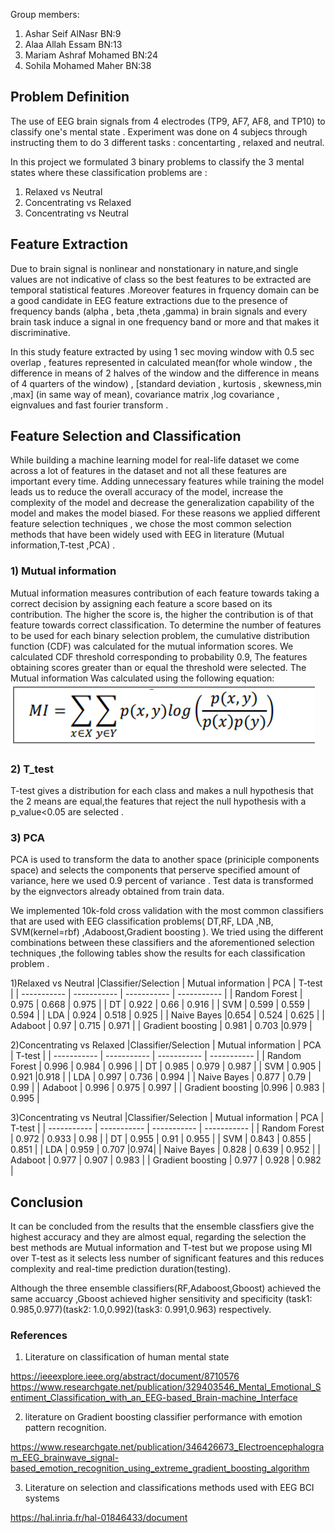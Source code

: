 Group members:

1) Ashar Seif AlNasr    BN:9
2) Alaa Allah Essam     BN:13
3) Mariam Ashraf Mohamed     BN:24
4) Sohila Mohamed Maher      BN:38


## Problem Definition
The use of EEG brain signals from 4 electrodes (TP9, AF7, AF8, and TP10) to classify one's mental state . Experiment was done on 4 subjecs through instructing them to  do 3 different tasks : concentarting , relaxed and neutral.

In this project we formulated 3 binary problems to classify the 3 mental states where these classification problems are :
1) Relaxed vs Neutral
2) Concentrating vs Relaxed
3) Concentrating vs Neutral

## Feature Extraction 
Due to brain signal is nonlinear and nonstationary in nature,and single values are not indicative of class so the best features to be extracted are temporal statistical features .Moreover features in frquency domain can be a good candidate in EEG feature extractions due to the presence of frequency bands (alpha , beta ,theta ,gamma) in brain signals and every brain task induce a signal in one frequency band or more and that makes it discriminative.
 
 In this study feature extracted by using 1 sec moving window with 0.5 sec overlap , features represented in calculated mean(for whole window , the difference in means of 2 halves of the window and the difference in means of 4 quarters of the window) , [standard deviation , kurtosis , skewness,min ,max] (in same way of mean), covariance matrix ,log covariance , eignvalues and fast fourier transform .

## Feature Selection and Classification 
While building a machine learning model for real-life dataset
we come across a lot of features in the dataset and not all these features are important every time. Adding unnecessary features while training the model leads us to reduce the overall accuracy of the model, increase the complexity of the model and decrease the generalization capability of the model and makes the model biased.
For these reasons we applied different feature selection techniques , we chose the most common selection methods that have been widely used with EEG in literature (Mutual information,T-test ,PCA) .

### 1) **Mutual information** 
Mutual information measures contribution of each feature towards taking a correct decision by assigning each feature a score based on its contribution. The higher the score is, the higher the contribution is of that feature towards correct classification. To determine the number of features to be used for each binary selection problem, the cumulative distribution function (CDF) was calculated for the mutual information scores. We calculated CDF threshold corresponding to probability 0.9, The features obtaining scores greater than or equal the threshold were selected. The Mutual information Was calculated using the following equation:
![](MI.png)

### 2) **T_test** 
T-test gives a distribution for each class and makes a null hypothesis that the 2 means are equal,the features that reject the null hypothesis with a p_value<0.05 are selected .

### 3) **PCA**
PCA is used to transform the data to another space (priniciple components space) and selects the components that perserve specified amount of variance, here we used 0.9 percent of variance . Test data is transformed by the eignvectors already obtained from train data.

We implemented 10k-fold cross validation with the most common classifiers that are used with EEG classification problems( DT,RF, LDA ,NB, SVM(kernel=rbf) ,Adaboost,Gradient boosting ). We tried using the different combinations between these classifiers and the aforementioned selection techniques ,the following tables show the results for each classification problem .
 
1)Relaxed vs Neutral 
|Classifier/Selection | Mutual information | PCA | T-test |
| ----------- | ----------- | ----------- | ----------- |
| Random Forest | 0.975      | 0.668     | 0.975      |
| DT   | 0.922        | 0.66  | 0.916       |
| SVM  | 0.599        | 0.559  | 0.594       |
| LDA      | 0.924 | 0.518     | 0.925 |
| Naive Bayes   |0.654       | 0.524   | 0.625       |
| Adaboot      | 0.97 | 0.715  | 0.971 |
| Gradient boosting      | 0.981      | 0.703      |0.979       |

2)Concentrating vs Relaxed
|Classifier/Selection | Mutual information | PCA | T-test |
| ----------- | ----------- | ----------- | ----------- |
| Random Forest | 0.996      | 0.984    | 0.996       |
| DT   | 0.985       | 0.979   | 0.987       |
| SVM  | 0.905        | 0.921  |0.918       |
|  LDA     | 0.997 | 0.736     | 0.994 |
| Naive Bayes   | 0.877        | 0.79   | 0.99        |
| Adaboot       | 0.996 | 0.975     | 0.997 |
| Gradient boosting      |0.996      | 0.983    |   0.995     |

3)Concentrating vs Neutral
|Classifier/Selection | Mutual information | PCA | T-test |
| ----------- | ----------- | ----------- | ----------- |
| Random Forest | 0.972      | 0.933     | 0.98    |
| DT   | 0.955       | 0.91   | 0.955     |
| SVM  | 0.843        | 0.855  | 0.851      |
| LDA      | 0.959 | 0.707     |0.974|
| Naive Bayes  | 0.828        | 0.639   | 0.952       |
| Adaboot     | 0.977 | 0.907     | 0.983 |
| Gradient boosting    | 0.977      | 0.928     | 0.982      |

## Conclusion 
It can be concluded from the results that the ensemble classfiers give the highest accuracy and they are almost equal, regarding the selection the best methods are Mutual information and T-test but we propose using MI over T-test as it selects less number of significant features and this reduces complexity and real-time prediction duration(testing).

Although the three ensemble classifiers(RF,Adaboost,Gboost) achieved the same accuarcy ,Gboost achieved higher sensitivity and specificity (task1: 0.985,0.977)(task2: 1.0,0.992)(task3: 0.991,0.963) respectively.

### References
1) Literature on classification of human mental state 

https://ieeexplore.ieee.org/abstract/document/8710576
https://www.researchgate.net/publication/329403546_Mental_Emotional_Sentiment_Classification_with_an_EEG-based_Brain-machine_Interface

2) literature on Gradient boosting classifier performance with emotion pattern recognition.

https://www.researchgate.net/publication/346426673_Electroencephalogram_EEG_brainwave_signal-based_emotion_recognition_using_extreme_gradient_boosting_algorithm

3) Literature on selection and classifications methods used with EEG BCI systems

https://hal.inria.fr/hal-01846433/document



